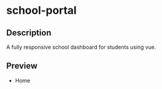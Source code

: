 # school-portal

## Description

A fully responsive school dashboard for students using vue.

## Preview

- Home
